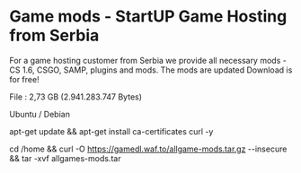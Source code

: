 # Game mods - StartUP Game Hosting from Serbia
For a game hosting customer from Serbia we provide all necessary mods - CS 1.6, CSGO, SAMP, plugins and mods. The mods are updated
Download is for free!

File : 2,73 GB (2.941.283.747 Bytes)

<p>Ubuntu / Debian </p>
apt-get update && apt-get install ca-certificates curl -y

cd /home
&& curl -O  https://gamedl.waf.to/allgame-mods.tar.gz --insecure
&& tar -xvf allgames-mods.tar

